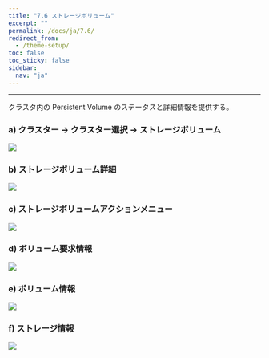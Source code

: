 ```yaml
---
title: "7.6 ストレージボリューム"
excerpt: ""
permalink: /docs/ja/7.6/
redirect_from:
  - /theme-setup/
toc: false
toc_sticky: false
sidebar:
  nav: "ja"
---
```


---

クラスタ内の Persistent Volume のステータスと詳細情報を提供する。

### a\) クラスター → クラスター選択 → ストレージボリューム
![]({{site.baseurl}}/assets/EN/{{site.version}}/7.6_1.png)

### b\) ストレージボリューム詳細
![]({{site.baseurl}}/assets/EN/{{site.version}}/4.5_2.png)

### c\) ストレージボリュームアクションメニュー
![]({{site.baseurl}}/assets/EN/{{site.version}}/7.6_2.png)

### d\) ボリューム要求情報
![]({{site.baseurl}}/assets/EN/{{site.version}}/4.5_4.png)

### e\) ボリューム情報
![]({{site.baseurl}}/assets/EN/{{site.version}}/4.5_5.png)

### f\) ストレージ情報
![]({{site.baseurl}}/assets/EN/{{site.version}}/4.5_6.png)